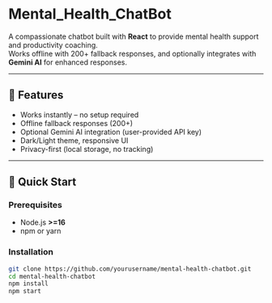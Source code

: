 # Mental_Health_ChatBot

A compassionate chatbot built with **React** to provide mental health support and productivity coaching.  
Works offline with 200+ fallback responses, and optionally integrates with **Gemini AI** for enhanced responses.

---

## 🎯 Features
- Works instantly – no setup required  
- Offline fallback responses (200+)  
- Optional Gemini AI integration (user-provided API key)  
- Dark/Light theme, responsive UI  
- Privacy-first (local storage, no tracking)

---

## 🚀 Quick Start

### Prerequisites
- Node.js **>=16**
- npm or yarn

### Installation
```bash
git clone https://github.com/yourusername/mental-health-chatbot.git
cd mental-health-chatbot
npm install
npm start

